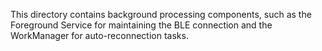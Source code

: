This directory contains background processing components, such as the Foreground Service for maintaining the BLE connection and the WorkManager for auto-reconnection tasks.